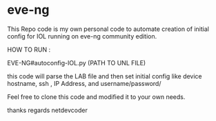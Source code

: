 # eve-ng

This Repo code is my own personal code to automate creation of initial config for IOL running on eve-ng community edition.

HOW TO RUN : 

EVE-NG#autoconfig-IOL.py (PATH TO UNL FILE)

this code will parse the LAB file and then set initial config like device hostname, ssh , IP Address, and username/password/ 


Feel free to clone this code and modified it to your own needs.

thanks
regards
netdevcoder
